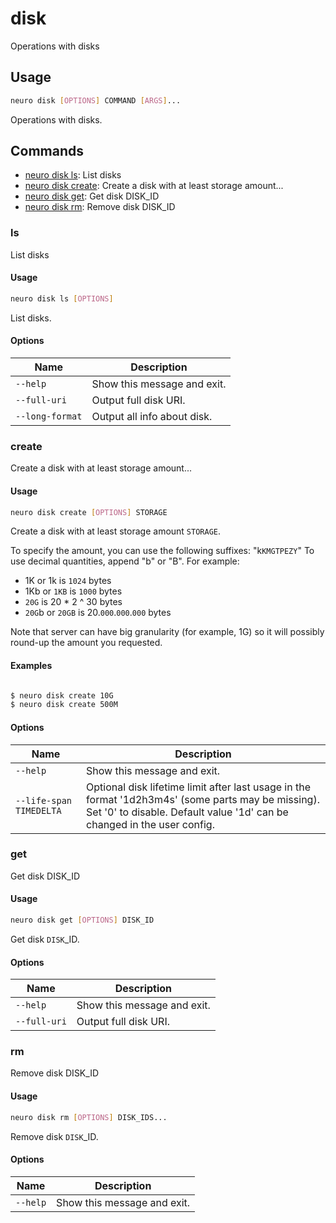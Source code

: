 # disk

Operations with disks

## Usage

```bash
neuro disk [OPTIONS] COMMAND [ARGS]...
```

Operations with disks.

## Commands

* [neuro disk ls](disk.md#ls): List disks
* [neuro disk create](disk.md#create): Create a disk with at least storage amount...
* [neuro disk get](disk.md#get): Get disk DISK_ID
* [neuro disk rm](disk.md#rm): Remove disk DISK_ID

### ls

List disks

#### Usage

```bash
neuro disk ls [OPTIONS]
```

List disks.

#### Options

| Name            | Description                 |
| --------------- | --------------------------- |
| `--help`        | Show this message and exit. |
| `--full-uri`    | Output full disk URI.       |
| `--long-format` | Output all info about disk. |

### create

Create a disk with at least storage amount...

#### Usage

```bash
neuro disk create [OPTIONS] STORAGE
```

Create a disk with at least storage amount `STORAGE`.

To specify the amount,
you can use the following suffixes: "k`KMGTPEZY`"
To use decimal quantities,
append "b" or "B". For example:
- 1K or 1k is `1024` bytes
- 1Kb or `1KB` is
`1000` bytes
- `20G` is 20 * 2 ^ 30 bytes
- `20G`b or `20GB` is
20.`000`.`000`.`000` bytes

Note that server can have big granularity (for
example, 1G)
so it will possibly round-up the amount you requested.

#### Examples

```bash

$ neuro disk create 10G
$ neuro disk create 500M
```

#### Options

| Name                    | Description                                                                                                                                                                   |
| ----------------------- | ----------------------------------------------------------------------------------------------------------------------------------------------------------------------------- |
| `--help`                | Show this message and exit.                                                                                                                                                   |
| `--life-span TIMEDELTA` | Optional disk lifetime limit after last usage in the format '1d2h3m4s' (some parts may be missing). Set '0' to disable. Default value '1d' can be changed in the user config. |

### get

Get disk DISK_ID

#### Usage

```bash
neuro disk get [OPTIONS] DISK_ID
```

Get disk `DISK`_ID.

#### Options

| Name         | Description                 |
| ------------ | --------------------------- |
| `--help`     | Show this message and exit. |
| `--full-uri` | Output full disk URI.       |

### rm

Remove disk DISK_ID

#### Usage

```bash
neuro disk rm [OPTIONS] DISK_IDS...
```

Remove disk `DISK`_ID.

#### Options

| Name     | Description                 |
| -------- | --------------------------- |
| `--help` | Show this message and exit. |
